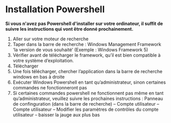 # Installation Powershell

__Si vous n'avez pas Powershell d'installer sur votre ordinateur, il suffit de suivre les instructions qui vont être donné prochainement.__

1. Aller sur votre moteur de recherche
2. Taper dans la barre de recherche : Windows Management Framework ‘la version de vous souhaité’ (Exemple : Windows Framework 5)
3. Vérifier avant de télécharger le framework, qu’il est bien compatible à votre système d’exploitation.
4. Télécharger 
5. Une fois télécharger, chercher l’application dans la barre de recherche windows en bas à droite
6. Exécuter Windows Powershell en tant qu’administrateur, sinon certaines commandes ne fonctionneront pas
7. Si certaines commandes powershell ne fonctionnent pas même en tant qu’administrateur, veuillez suivre les prochaines instructions : Panneau de confinguration (dans la barre de recherche) – Compte utilisateur – Compte utilisateur – Modifier les paramètres de contrôles du compte utilisateur – baisser la jauge aux plus bas
